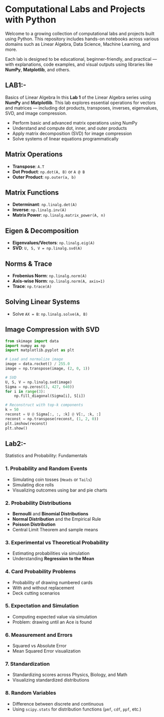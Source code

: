 # Computational Labs and Projects with Python

Welcome to a growing collection of computational labs and projects built using Python. This repository includes hands-on notebooks across various domains such as Linear Algebra, Data Science, Machine Learning, and more.

Each lab is designed to be educational, beginner-friendly, and practical — with explanations, code examples, and visual outputs using libraries like **NumPy**, **Matplotlib**, and others.

## LAB1:- 
Basics of Linear Algebra
In this **Lab 1** of the Linear Algebra series using **NumPy** and **Matplotlib**. This lab explores essential operations for vectors and matrices — including dot products, transposes, inverses, eigenvalues, SVD, and image compression.

- Perform basic and advanced matrix operations using NumPy
- Understand and compute dot, inner, and outer products
- Apply matrix decomposition (SVD) for image compression
- Solve systems of linear equations programmatically

## Matrix Operations
- **Transpose**: `A.T`
- **Dot Product**: `np.dot(A, B)` or `A @ B`
- **Outer Product**: `np.outer(a, b)`

## Matrix Functions
- **Determinant**: `np.linalg.det(A)`
- **Inverse**: `np.linalg.inv(A)`
- **Matrix Power**: `np.linalg.matrix_power(A, n)`

## Eigen & Decomposition
- **Eigenvalues/Vectors**: `np.linalg.eig(A)`
- **SVD**: `U, S, V = np.linalg.svd(A)`

## Norms & Trace
- **Frobenius Norm**: `np.linalg.norm(A)`
- **Axis-wise Norm**: `np.linalg.norm(A, axis=1)`
- **Trace**: `np.trace(A)`

## Solving Linear Systems
- Solve `AX = B`: `np.linalg.solve(A, B)`

## Image Compression with SVD
```python
from skimage import data
import numpy as np
import matplotlib.pyplot as plt

# Load and normalize image
image = data.rocket() / 255.0
image = np.transpose(image, (2, 0, 1))

# SVD
U, S, V = np.linalg.svd(image)
Sigma = np.zeros((3, 427, 640))
for i in range(3):
    np.fill_diagonal(Sigma[i], S[i])

# Reconstruct with top-k components
k = 50
reconst = U @ Sigma[:, :, :k] @ V[:, :k, :]
reconst = np.transpose(reconst, (1, 2, 0))
plt.imshow(reconst)
plt.show()
```

## Lab2:- 
Statistics and Probability: Fundamentals

### 1. **Probability and Random Events**
- Simulating coin tosses (`Heads` or `Tails`)
- Simulating dice rolls
- Visualizing outcomes using bar and pie charts

### 2. **Probability Distributions**
- **Bernoulli** and **Binomial Distributions**
- **Normal Distribution** and the Empirical Rule
- **Poisson Distribution**
- Central Limit Theorem and sample means

### 3. **Experimental vs Theoretical Probability**
- Estimating probabilities via simulation
- Understanding **Regression to the Mean**

### 4. **Card Probability Problems**
- Probability of drawing numbered cards
- With and without replacement
- Deck cutting scenarios

### 5. **Expectation and Simulation**
- Computing expected value via simulation
- Problem: drawing until an Ace is found

### 6. **Measurement and Errors**
- Squared vs Absolute Error
- Mean Squared Error visualization

### 7. **Standardization**
- Standardizing scores across Physics, Biology, and Math
- Visualizing standardized distributions

### 8. **Random Variables**
- Difference between discrete and continuous
- Using `scipy.stats` for distribution functions (`pmf`, `cdf`, `ppf`, etc.)


